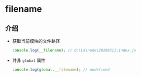 # filename

## 介绍

+ 获取当前模块的文件路径

    ```javascript
    console.log(__filename); // d:\LX\node\20200511\index.js
    ```

+ 并非 `global` 属性

    ```javascript
    console.log(global.__filename); // undefined
    ```
